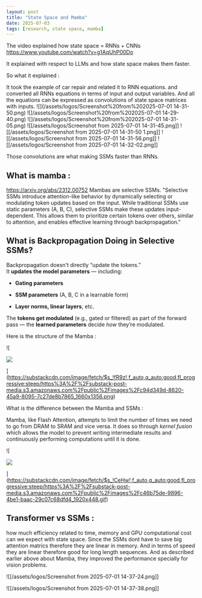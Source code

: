 ```yaml
---
layout: post
title: "State Space and Mamba"
date: 2025-07-03
tags: [research, state space, mamba]
--- 
```


The video explained how state space = RNNs + CNNs 
https://www.youtube.com/watch?v=g1AqUhP00Do

It explained with respect to LLMs and how state space makes them faster. 

So what it explained : 

It took the example of car repair and related it to RNN equations. and converted all RNNs equations in terms of input and output variables. And all the equations can be expressed as convolutions of state space matrices with inputs. 
![](/assets/logos/Screenshot%20from%202025-07-01 14-31-50.png)
![]/assets/logos/Screenshot%20from%202025-07-01 14-29-40.png)
![]/assets/logos/Screenshot%20from%202025-07-01 14-31-05.png)
![[/assets/logos/Screenshot from 2025-07-01 14-31-45.png]]
![[/assets/logos/Screenshot from 2025-07-01 14-31-50 1.png]]
![[/assets/logos/Screenshot from 2025-07-01 14-31-56.png]]
![[/assets/logos/Screenshot from 2025-07-01 14-32-02.png]]

Those convolutions are what making SSMs faster than RNNs. 
## What is mamba : 
https://arxiv.org/abs/2312.00752
Mambas are selective SSMs. 
"Selective SSMs introduce attention-like behavior by dynamically selecting or modulating token updates based on the input. While traditional SSMs use static parameters (A, B, C), selective SSMs make these updates input-dependent. This allows them to prioritize certain tokens over others, similar to attention, and enables effective learning through backpropagation."

## What is Backpropagation Doing in Selective SSMs?

Backpropagation doesn’t directly “update the tokens.”  
It **updates the model parameters** — including:

- **Gating parameters**
    
- **SSM parameters** (A, B, C in a learnable form)
    
- **Layer norms, linear layers**, etc.


The **tokens get modulated** (e.g., gated or filtered) as part of the forward pass — the **learned parameters** decide _how_ they’re modulated.

    
Here is the structure of the Mamba : 


![

![](https://substackcdn.com/image/fetch/$s_!fR9z!,w_1456,c_limit,f_auto,q_auto:good,fl_progressive:steep/https%3A%2F%2Fsubstack-post-media.s3.amazonaws.com%2Fpublic%2Fimages%2Fc94d349d-8620-45a9-8095-7c27de8b7865_1660x1356.png)



](https://substackcdn.com/image/fetch/$s_!fR9z!,f_auto,q_auto:good,fl_progressive:steep/https%3A%2F%2Fsubstack-post-media.s3.amazonaws.com%2Fpublic%2Fimages%2Fc94d349d-8620-45a9-8095-7c27de8b7865_1660x1356.png)

What is the difference between the Mamba and SSMs : 

Mamba, like Flash Attention, attempts to limit the number of times we need to go from DRAM to SRAM and vice versa. It does so through _kernel fusion_ which allows the model to prevent writing intermediate results and continuously performing computations until it is done.

![

![](https://substackcdn.com/image/fetch/$s_!CeHw!,w_1456,c_limit,f_auto,q_auto:good,fl_progressive:steep/https%3A%2F%2Fsubstack-post-media.s3.amazonaws.com%2Fpublic%2Fimages%2Fc46b75de-9896-4be1-baac-29c07c68dfd4_1920x448.gif)



](https://substackcdn.com/image/fetch/$s_!CeHw!,f_auto,q_auto:good,fl_progressive:steep/https%3A%2F%2Fsubstack-post-media.s3.amazonaws.com%2Fpublic%2Fimages%2Fc46b75de-9896-4be1-baac-29c07c68dfd4_1920x448.gif)

## Transformer vs SSMs :
how much efficiency related to time, memory and GPU computational cost can we expect with state space. Since the SSMs dont have to save big attention matrics therefore they are linear in memory. And in terms of speed they are linear therefore good for long length sequences. And as described earlier above about Mamba, they improved the performance specially for vision problems. 

![[/assets/logos/Screenshot from 2025-07-01 14-37-24.png]]

![[/assets/logos/Screenshot from 2025-07-01 14-37-38.png]]

